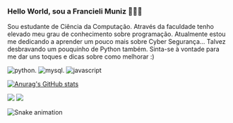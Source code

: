 ### Hello World, sou a Francieli Muniz 👩‍💻😉

Sou estudante de Ciência da Computação. 
Através da faculdade tenho elevado meu grau de conhecimento sobre programação. Atualmente estou me dedicando a aprender um pouco mais sobre Cyber Segurança... Talvez desbravando um pouquinho de Python também. Sinta-se à vontade para me dar uns toques e dicas sobre como melhorar :)

![python](https://img.shields.io/badge/Python-3776AB?style=for-the-badge&logo=python&logoColor=white).
![mysql](https://img.shields.io/badge/MySQL-00000F?style=for-the-badge&logo=mysql&logoColor=white).
![javascript](https://img.shields.io/badge/JavaScript-323330?style=for-the-badge&logo=javascript&logoColor=F7DF1E)

[![Anurag's GitHub stats](https://github-readme-stats.vercel.app/api?username=FranMuniz&theme=dracula)](https://github.com/anuraghazra/github-readme-stats)

<div> 
  
  <a href="https://www.instagram.com/sh3iva" target="_blank"><img src="https://img.shields.io/badge/-Instagram-%23E4405F?style=for-the-badge&logo=instagram&logoColor=white" target="_blank"></a>
  <a href="https://www.linkedin.com/in/francielimuniz/" target="_blank"><img src="https://img.shields.io/badge/-LinkedIn-%230077B5?style=for-the-badge&logo=linkedin&logoColor=white" target="_blank"></a>

![Snake animation](https://github.com/FranMuniz/FranMuniz/blob/output/github-contribution-grid-snake.svg)
